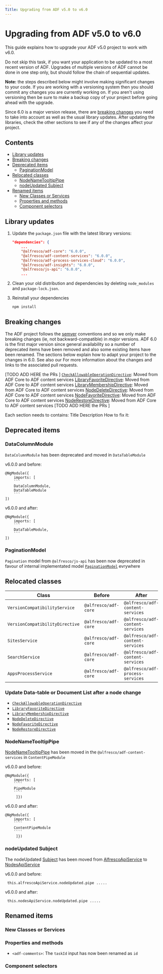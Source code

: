 ```yaml
---
Title: Upgrading from ADF v5.0 to v6.0
---
```


# Upgrading from ADF v5.0 to v6.0

This guide explains how to upgrade your ADF v5.0 project to work with v6.0.

Do not skip this task, if you want your application to be updated to a most recent version of ADF. Upgrades of multiple versions of ADF cannot be done in one step only, but should follow the chain of sequential updates. 

**Note:** the steps described below might involve making significant changes
to your code. If you are working with a versioning system then you should
commit any changes you are currently working on. If you aren't using versioning
then be sure to make a backup copy of your project before going ahead with the
upgrade.

Since 6.0 is a major version release, there are [breaking changes](#breaking-changes)
you need to take into account as well as the usual library updates. After updating
the libraries, check the other sections to see if any of the changes affect your
project.

## Contents

-   [Library updates](#library-updates)
-   [Breaking changes](#breaking-changes)
-   [Deprecated items](#deprecated-items)
    -   [PaginationModel](#paginationmodel)
-   [Relocated classes](#relocated-classes)
    -   [NodeNameTooltipPipe](#nodenametooltippipe)
    -   [nodeUpdated Subject](#nodeupdated-subject)
-   [Renamed items](#renamed-items)
    -   [New Classes or Services](#new-classes-or-services)
    -   [Properties and methods](#properties-and-methods)
    -   [Component selectors](#component-selectors)

## Library updates

1.  Update the `package.json` file with the latest library versions:

    ```json
    "dependencies": {
        ...
        "@alfresco/adf-core": "6.0.0",
        "@alfresco/adf-content-services": "6.0.0",
        "@alfresco/adf-process-services-cloud": "6.0.0",
        "@alfresco/adf-insights": "6.0.0",
        "@alfresco/js-api": "6.0.0",
        ...
    ```

2.  Clean your old distribution and dependencies by deleting `node_modules` and `package-lock.json`.

3.  Reinstall your dependencies
    ```sh
    npm install
    ```

## Breaking changes

The ADF project follows the [semver](https://semver.org/) conventions and so we
only make breaking changes (ie, not backward-compatible) in _major_ versions.
ADF 6.0 is the first major version since general availability so a number of
deprecated items have been removed and also some existing items have been
renamed. The sections below explain how to adapt your project to the changes
in 6.0. See also our
For more information about the changes and links to the associated
pull requests.

[TODO ADD HERE the PRs ] 
[`CheckAllowableOperationDirective`](../content-services/directives/check-allowable-operation.directive.md): Moved from ADF Core to ADF content services
[LibraryFavoriteDirective](../../lib/content-services/src/lib/directives/library-favorite.directive.ts): Moved from ADF Core to ADF content services
[LibraryMembershipDirective](../../lib/content-services/src/lib/directives/library-membership.directive.ts): Moved from ADF Core to ADF content services
[NodeDeleteDirective](../content-services/directives/node-delete.directive.md): Moved from ADF Core to ADF content services
[NodeFavoriteDirective](../content-services/directives/node-favorite.directive.md): Moved from ADF Core to ADF content services
[NodeRestoreDirective](../content-services/directives/node-restore.directive.md): Moved from ADF Core to ADF content services
[TODO ADD HERE the PRs ] 

Each section needs to contains:
Title
Description
How to fix it:

## Deprecated items


### DataColumnModule

```DataColumnModule```  has been deprecated and moved in ```DataTableModule``` 

v6.0.0 and before:
```
@NgModule({
    imports: [
    ```
    DataColumnModule,
    DataTableModule
    ```    
])
```

v6.0.0 and after:
```
@NgModule({
    imports: [
    ```
    DataTableModule,
    ```    
])
```

### PaginationModel

`Pagination` model from `@alfresco/js-api` has been now deprecated in favour of internal implementated model [`PaginationModel`](../../lib/core/src/lib/models/pagination.model.ts) evrywhere

## Relocated classes

| Class | Before | After |
| --- | -- | --- |
| `VersionCompatibilityService` | `@alfresco/adf-core` | `@alfresco/adf-content-services` |
| `VersionCompatibilityDirective` | `@alfresco/adf-core` | `@alfresco/adf-content-services` |
| `SitesService` | `@alfresco/adf-core` | `@alfresco/adf-content-services` |
| `SearchService` | `@alfresco/adf-core` | `@alfresco/adf-content-services` |
| `AppsProcessService` | `@alfresco/adf-core` | `@alfresco/adf-process-services` |

### Update Data-table or Document List after a node change

-   [`CheckAllowableOperationDirective`](../content-services/directives/check-allowable-operation.directive.md)
-   [`LibraryFavoriteDirective`](../../lib/content-services/src/lib/directives/library-favorite.directive.ts)
-   [`LibraryMembershipDirective`](../../lib/content-services/src/lib/directives/library-membership.directive.ts)
-   [`NodeDeleteDirective`](../content-services/directives/node-delete.directive.md)
-   [`NodeFavoriteDirective`](../content-services/directives/node-favorite.directive.md)
-   [`NodeRestoreDirective`](../content-services/directives/node-restore.directive.md)

### NodeNameTooltipPipe

[NodeNameTooltipPipe](../core/pipes/node-name-tooltip.pipe.md) has been moved in the `@alfresco/adf-content-services` in `ContentPipeModule`

v6.0.0 and before:

    @NgModule({
        imports: [
        ````
        PipeModule
        ````    
         ]})

v6.0.0 and after:

    @NgModule({
        imports: [
        ````
        ContentPipeModule
        ````    
         ]})

### nodeUpdated Subject

The nodeUpdated [Subject](http://reactivex.io/documentation/subject.html) has been moved from [AlfrescoApiService](../core/services/alfresco-api.service.md) to [NodesApiService](../core/services/nodes-api.service.md)

v6.0.0 and before:

     this.alfrescoApiService.nodeUpdated.pipe .....

v6.0.0 and after:

     this.nodesApiService.nodeUpdated.pipe .....

## Renamed items

### New Classes or Services

### Properties and methods

-   `<adf-comments>`: The `taskId` input has now been renamed as `id`

### Component selectors
